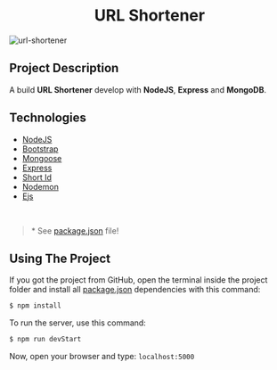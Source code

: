 <h1 align="center"><strong>URL Shortener</strong></h1>

![url-shortener](https://user-images.githubusercontent.com/38081852/76111211-a3844100-5fbe-11ea-881c-74faac21bb40.gif)

## **Project Description**

A build **URL Shortener** develop with **NodeJS**, **Express** and **MongoDB**.

## **Technologies**

- [NodeJS](https://nodejs.org/en/)
- [Bootstrap](https://getbootstrap.com/)
- [Mongoose](https://mongoosejs.com/)
- [Express](https://expressjs.com/)
- [Short Id](https://www.npmjs.com/package/shortid)
- [Nodemon](https://nodemon.io/)
- [Ejs](https://ejs.co/) 
<br>

>  \* See [package.json](./package.json) file!

## **Using The Project**

If you got the project from GitHub, open the terminal inside the project folder and install all [package.json](./package.json) dependencies with this command:

```bash
$ npm install
```

To run the server, use this command:
```bash
$ npm run devStart
```

Now, open your browser and type: `localhost:5000`
